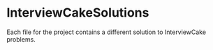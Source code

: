 # InterviewCakeSolutions
Each file for the project contains a different solution to InterviewCake problems.
